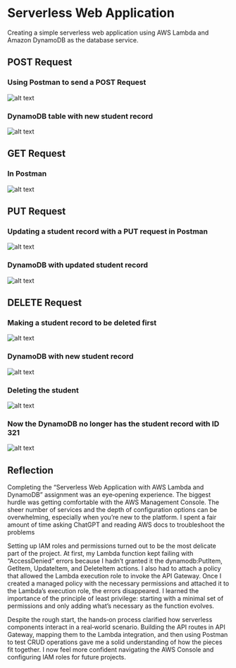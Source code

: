 # Serverless Web Application
Creating a simple serverless web application using AWS Lambda and Amazon DynamoDB as the database service.
## POST Request
### Using Postman to send a POST Request
![alt text](assets/image.png)

### DynamoDB table with new student record
![alt text](assets/image-2.png)

## GET Request
### In Postman
![alt text](assets/image-1.png)

## PUT Request
### Updating a student record with a PUT request in Postman
![alt text](assets/image-3.png)
### DynamoDB with updated student record
![alt text](assets/image-4.png)

## DELETE Request
### Making a student record to be deleted first
![alt text](assets/image-5.png)
### DynamoDB with new student record
![alt text](assets/image-6.png)
### Deleting the student
![alt text](assets/image-7.png)
### Now the DynamoDB no longer has the student record with ID 321
![alt text](assets/image-8.png)

## Reflection
Completing the “Serverless Web Application with AWS Lambda and DynamoDB” assignment was an eye‑opening experience. The biggest hurdle was getting comfortable with the AWS Management Console. The sheer number of services and the depth of configuration options can be overwhelming, especially when you’re new to the platform. I spent a fair amount of time asking ChatGPT and reading AWS docs to troubleshoot the problems

Setting up IAM roles and permissions turned out to be the most delicate part of the project. At first, my Lambda function kept failing with “AccessDenied” errors because I hadn’t granted it the dynamodb:PutItem, GetItem, UpdateItem, and DeleteItem actions. I also had to attach a policy that allowed the Lambda execution role to invoke the API Gateway. Once I created a managed policy with the necessary permissions and attached it to the Lambda’s execution role, the errors disappeared. I learned the importance of the principle of least privilege: starting with a minimal set of permissions and only adding what’s necessary as the function evolves.

Despite the rough start, the hands‑on process clarified how serverless components interact in a real‑world scenario. Building the API routes in API Gateway, mapping them to the Lambda integration, and then using Postman to test CRUD operations gave me a solid understanding of how the pieces fit together. I now feel more confident navigating the AWS Console and configuring IAM roles for future projects.